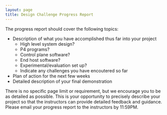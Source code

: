 ```yaml
---
layout: page
title: Design Challenge Progress Report
---
```


The progress report should cover the following topics:

* Description of what you have accomplished thus far into your project
  * High level system design?
  * P4 programs?
  * Control plane software?
  * End host software?
  * Experimental/evaluation set up?
  * Indicate any challenges you have encoutered so far
* Plan of action for the next few weeks
* Detailed description of your final demonstration

There is no specific page limit or requirement, but we encourage you to be as detailed as possible. This is your opportunity to precisely describe your project so that the instructors can provide detailed feedback and guidance. Please email your progress report to the instructors by 11:59PM.
